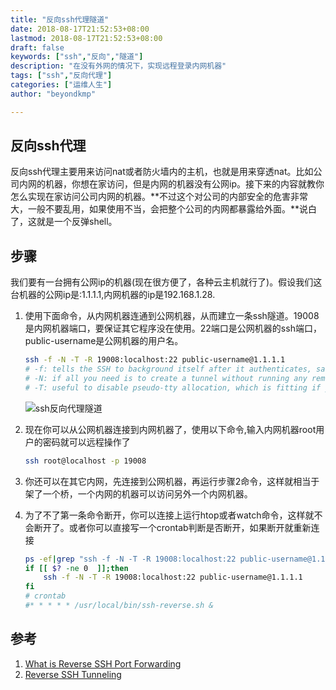 ```yaml
---
title: "反向ssh代理隧道"
date: 2018-08-17T21:52:53+08:00
lastmod: 2018-08-17T21:52:53+08:00
draft: false
keywords: ["ssh","反向","隧道"]
description: "在没有外网的情况下，实现远程登录内网机器"
tags: ["ssh","反向代理"]
categories: ["运维人生"]
author: "beyondkmp"

---
```


## 反向ssh代理

反向ssh代理主要用来访问nat或者防火墙内的主机，也就是用来穿透nat。比如公司内网的机器，你想在家访问，但是内网的机器没有公网ip。接下来的内容就教你怎么实现在家访问公司内网的机器。**不过这个对公司的内部安全的危害非常大，一般不要乱用，如果使用不当，会把整个公司的内网都暴露给外面。**说白了，这就是一个反弹shell。

<!--more-->

## 步骤

我们要有一台拥有公网ip的机器(现在很方便了，各种云主机就行了)。假设我们这台机器的公网ip是:1.1.1.1,内网机器的ip是192.168.1.28.

1. 使用下面命令，从内网机器连通到公网机器，从而建立一条ssh隧道。19008是内网机器端口，要保证其它程序没在使用。22端口是公网机器的ssh端口，public-username是公网机器的用户名。

    ```bash
    ssh -f -N -T -R 19008:localhost:22 public-username@1.1.1.1
    # -f: tells the SSH to background itself after it authenticates, saving you time by not having to run something on the remote server for the tunnel to remain alive.
    # -N: if all you need is to create a tunnel without running any remote commands then include this option to save resources.
    # -T: useful to disable pseudo-tty allocation, which is fitting if you are not trying to create an interactive shell.
    ```

    ![ssh反向代理隧道](/imgs/ssh-reverse.png)

2. 现在你可以从公网机器连接到内网机器了，使用以下命令,输入内网机器root用户的密码就可以远程操作了

    ```bash
    ssh root@localhost -p 19008
    ```

3. 你还可以在其它内网，先连接到公网机器，再运行步骤2命令，这样就相当于架了一个桥，一个内网的机器可以访问另外一个内网机器。

4. 为了不了第一条命令断开，你可以连接上运行htop或者watch命令，这样就不会断开了。或者你可以直接写一个crontab判断是否断开，如果断开就重新连接

    ```bash
    ps -ef|grep "ssh -f -N -T -R 19008:localhost:22 public-username@1.1.1.1" | grep -v grep -q
    if [[ $? -ne 0  ]];then
        ssh -f -N -T -R 19008:localhost:22 public-username@1.1.1.1
    fi
    # crontab
    #* * * * * /usr/local/bin/ssh-reverse.sh &
    ```

## 参考

1. [What is Reverse SSH Port Forwarding](https://blog.devolutions.net/2017/03/what-is-reverse-ssh-port-forwarding)
2. [Reverse SSH Tunneling](https://www.howtoforge.com/reverse-ssh-tunneling)
